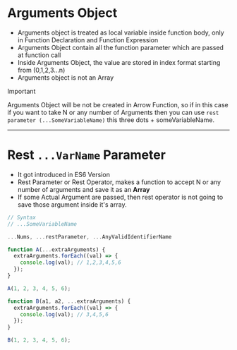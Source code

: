 # Arguments Object

- Arguments object is treated as local variable inside function body, only in Function Declaration and Function Expression
- Arguments Object contain all the function parameter which are passed at function call
- Inside Arguments Object, the value are stored in index format starting from (0,1,2,3...n)
- Arguments object is not an Array

> [!IMPORTANT]
> Arguments Object will be not be created in Arrow Function, so if in this case if you want to take N or any number of Arguments then you can use `rest parameter (...SomeVariableName)` this three dots + someVariableName.

---

# Rest `...VarName` Parameter

- It got introduced in ES6 Version
- Rest Parameter or Rest Operator, makes a function to accept N or any number of arguments and save it as an **Array**
- If some Actual Argument are passed, then rest operator is not going to save those argument inside it's array. 


```js
// Syntax
// ...SomeVariableName

...Nums, ...restParameter, ...AnyValidIdentifierName
```


```js
function A(...extraArguments) {
  extraArguments.forEach((val) => {
    console.log(val); // 1,2,3,4,5,6
  });
}

A(1, 2, 3, 4, 5, 6);

function B(a1, a2, ...extraArguments) {
  extraArguments.forEach((val) => {
    console.log(val); // 3,4,5,6
  });
}

B(1, 2, 3, 4, 5, 6);

```